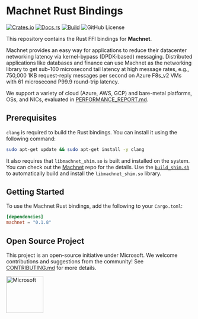# Machnet Rust Bindings

[![Crates.io](https://img.shields.io/crates/v/machnet.svg)](https://crates.io/crates/machnet)
[![Docs.rs](https://docs.rs/machnet/badge.svg)](https://docs.rs/machnet)
[![Build](https://github.com/microsoft/machnet/actions/workflows/build.yml/badge.svg?event=push)](https://github.com/microsoft/machnet)
![GitHub License](https://img.shields.io/github/license/microsoft/machnet)

This repository contains the Rust FFI bindings for **Machnet**.

Machnet provides an easy way for applications to reduce their datacenter networking latency via kernel-bypass (DPDK-based) messaging.
Distributed applications like databases and finance can use Machnet as the networking library to get sub-100 microsecond tail latency at high message rates, e.g., 750,000 1KB request-reply messages per second on Azure F8s_v2 VMs with 61 microsecond P99.9 round-trip latency.

We support a variety of cloud (Azure, AWS, GCP) and bare-metal platforms, OSs, and NICs, evaluated in [PERFORMANCE_REPORT.md](../../docs/PERFORMANCE_REPORT.md).

## Prerequisites

`clang` is required to build the Rust bindings. You can install it using the following command:

```bash
sudo apt-get update && sudo apt-get install -y clang
```

It also requires that `libmachnet_shim.so` is built and installed on the system.
You can check out the [Machnet](https://github.com/microsoft/machnet/) repo for the details.
Use the [`build_shim.sh`](https://github.com/microsoft/machnet/blob/main/build_shim.sh) to automatically build and install the `libmachnet_shim.so` library.

## Getting Started

To use the Machnet Rust bindings, add the following to your `Cargo.toml`:

```toml
[dependencies]
machnet = "0.1.8"
```

## Open Source Project

This project is an open-source initiative under Microsoft. We welcome contributions and suggestions from the community!
See [CONTRIBUTING.md](../../CONTRIBUTING.md) for more details.

<img src="https://evergreenleadership.com/wp-content/uploads/2019/05/microsoft-logo-png-transparent-20.png" alt="Microsoft" width="100"/>
